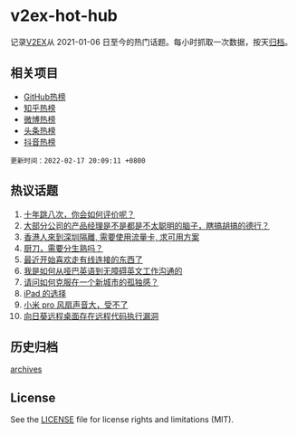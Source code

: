 # v2ex-hot-hub

 记录[V2EX](https://www.v2ex.com/)从 2021-01-06 日至今的热门话题。每小时抓取一次数据，按天[归档](archives)。
 
 ## 相关项目

- [GitHub热榜](https://github.com/snaildev/github-hot-hub)
- [知乎热榜](https://github.com/snaildev/zhihu-hot-hub)
- [微博热榜](https://github.com/snaildev/weibo-hot-hub)
- [头条热榜](https://github.com/snaildev/toutiao-hot-hub)
- [抖音热榜](https://github.com/snaildev/douyin-hot-hub)


 `更新时间：2022-02-17 20:09:11 +0800`

## 热议话题

1. [十年跳八次，你会如何评价呢？](https://www.v2ex.com/t/834420)
1. [大部分公司的产品经理是不是都是不太聪明的脑子，瞎搞胡搞的德行？](https://www.v2ex.com/t/834415)
1. [香港人來到深圳隔離, 需要使用流量卡, 求可用方案](https://www.v2ex.com/t/834365)
1. [厨刀，需要分生熟吗？](https://www.v2ex.com/t/834384)
1. [最近开始喜欢走有线连接的东西了](https://www.v2ex.com/t/834383)
1. [我是如何从哑巴英语到无障碍英文工作沟通的](https://www.v2ex.com/t/834388)
1. [请问如何克服在一个新城市的孤独感？](https://www.v2ex.com/t/834506)
1. [iPad 的选择](https://www.v2ex.com/t/834394)
1. [小米 pro 风扇声音大，受不了](https://www.v2ex.com/t/834395)
1. [向日葵远程桌面存在远程代码执行漏洞](https://www.v2ex.com/t/834350)

## 历史归档

[archives](archives)

## License

See the [LICENSE](LICENSE) file for license rights and limitations (MIT).
